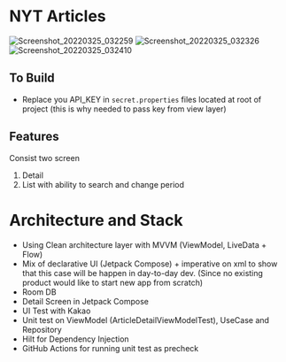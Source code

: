 # NYT Articles
![Screenshot_20220325_032259](https://user-images.githubusercontent.com/102327017/160009289-ab19e876-1754-4278-bb8a-eea81d9b2b69.png)
![Screenshot_20220325_032326](https://user-images.githubusercontent.com/102327017/160009298-2178766c-75f3-42ff-8ead-388c517a5947.png)
![Screenshot_20220325_032410](https://user-images.githubusercontent.com/102327017/160009312-d6d6383f-15f2-47f6-99a1-63da7927ee52.png)


## To Build
- Replace you API_KEY in `secret.properties` files located at root of project (this is why needed to pass key from view layer)

## Features
Consist two screen
1. Detail
2. List with ability to search and change period

# Architecture and Stack
- Using Clean architecture layer with MVVM (ViewModel, LiveData + Flow)
- Mix of declarative UI (Jetpack Compose) + imperative on xml to show that this case will be happen
  in day-to-day dev. (Since no existing product would like to  start new app from scratch)
- Room DB
- Detail Screen in Jetpack Compose
- UI Test with Kakao
- Unit test on ViewModel (ArticleDetailViewModelTest), UseCase and Repository
- Hilt for Dependency Injection
- GitHub Actions for running unit test as precheck

